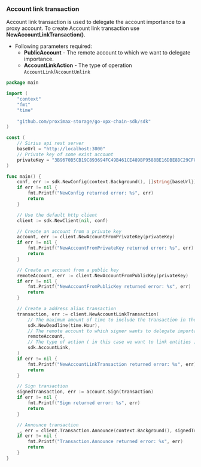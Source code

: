 ### Account link transaction

Account link transaction is used to delegate the account importance to a proxy account.
To create Account link transaction use **NewAccountLinkTransaction()**.

- Following parameters required:
  - **PublicAccount** - The remote account to which we want to delegate importance.
  - **AccountLinkAction** - The type of operation `AccountLink`/`AccountUnlink`

```go
package main

import (
	"context"
	"fmt"
	"time"
	
	"github.com/proximax-storage/go-xpx-chain-sdk/sdk"
)

const (
	// Sirius api rest server
	baseUrl = "http://localhost:3000"
	// Private key of some exist account
	privateKey = "3B9670B5CB19C893694FC49B461CE489BF9588BE16DBE8DC29CF06338133DEE6"
)

func main() {
	conf, err := sdk.NewConfig(context.Background(), []string{baseUrl})
	if err != nil {
		fmt.Printf("NewConfig returned error: %s", err)
		return
	}

	// Use the default http client
	client := sdk.NewClient(nil, conf)

	// Create an account from a private key
	account, err := client.NewAccountFromPrivateKey(privateKey)
	if err != nil {
		fmt.Printf("NewAccountFromPrivateKey returned error: %s", err)
		return
	}

	// Create an account from a public key
	remoteAccount, err := client.NewAccountFromPublicKey(privateKey)
	if err != nil {
		fmt.Printf("NewAccountFromPublicKey returned error: %s", err)
		return
	}

	// Create a address alias transaction
	transaction, err := client.NewAccountLinkTransaction(
		// The maximum amount of time to include the transaction in the blockchain.
		sdk.NewDeadline(time.Hour),
		// The remote account to which signer wants to delegate importance.
		remoteAccount,
		// The type of action ( in this case we want to link entities ).
		sdk.AccountLink,
	)
	if err != nil {
		fmt.Printf("NewAccountLinkTransaction returned error: %s", err)
		return
	}

	// Sign transaction
	signedTransaction, err := account.Sign(transaction)
	if err != nil {
		fmt.Printf("Sign returned error: %s", err)
		return
	}

	// Announce transaction
	_, err = client.Transaction.Announce(context.Background(), signedTransaction)
	if err != nil {
		fmt.Printf("Transaction.Announce returned error: %s", err)
		return
	}
}
```
